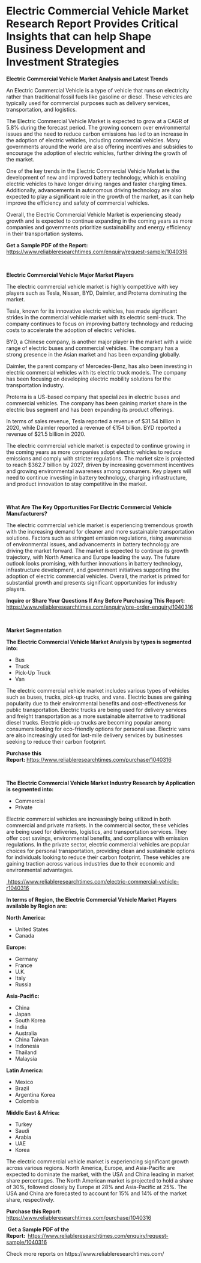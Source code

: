 <p><h1>Electric Commercial Vehicle Market Research Report Provides Critical Insights that can help Shape Business Development and Investment Strategies</h1></p><p><strong>Electric Commercial Vehicle Market Analysis and Latest Trends</strong></p>
<p><p>An Electric Commercial Vehicle is a type of vehicle that runs on electricity rather than traditional fossil fuels like gasoline or diesel. These vehicles are typically used for commercial purposes such as delivery services, transportation, and logistics.</p><p>The Electric Commercial Vehicle Market is expected to grow at a CAGR of 5.8% during the forecast period. The growing concern over environmental issues and the need to reduce carbon emissions has led to an increase in the adoption of electric vehicles, including commercial vehicles. Many governments around the world are also offering incentives and subsidies to encourage the adoption of electric vehicles, further driving the growth of the market.</p><p>One of the key trends in the Electric Commercial Vehicle Market is the development of new and improved battery technology, which is enabling electric vehicles to have longer driving ranges and faster charging times. Additionally, advancements in autonomous driving technology are also expected to play a significant role in the growth of the market, as it can help improve the efficiency and safety of commercial vehicles.</p><p>Overall, the Electric Commercial Vehicle Market is experiencing steady growth and is expected to continue expanding in the coming years as more companies and governments prioritize sustainability and energy efficiency in their transportation systems.</p></p>
<p><strong>Get a Sample PDF of the Report:&nbsp;</strong> <a href="https://www.reliableresearchtimes.com/enquiry/request-sample/1040316">https://www.reliableresearchtimes.com/enquiry/request-sample/1040316</a></p>
<p>&nbsp;</p>
<p><strong>Electric Commercial Vehicle Major Market Players</strong></p>
<p><p>The electric commercial vehicle market is highly competitive with key players such as Tesla, Nissan, BYD, Daimler, and Proterra dominating the market. </p><p>Tesla, known for its innovative electric vehicles, has made significant strides in the commercial vehicle market with its electric semi-truck. The company continues to focus on improving battery technology and reducing costs to accelerate the adoption of electric vehicles.</p><p>BYD, a Chinese company, is another major player in the market with a wide range of electric buses and commercial vehicles. The company has a strong presence in the Asian market and has been expanding globally.</p><p>Daimler, the parent company of Mercedes-Benz, has also been investing in electric commercial vehicles with its electric truck models. The company has been focusing on developing electric mobility solutions for the transportation industry.</p><p>Proterra is a US-based company that specializes in electric buses and commercial vehicles. The company has been gaining market share in the electric bus segment and has been expanding its product offerings.</p><p>In terms of sales revenue, Tesla reported a revenue of $31.54 billion in 2020, while Daimler reported a revenue of €154 billion. BYD reported a revenue of $21.5 billion in 2020.</p><p>The electric commercial vehicle market is expected to continue growing in the coming years as more companies adopt electric vehicles to reduce emissions and comply with stricter regulations. The market size is projected to reach $362.7 billion by 2027, driven by increasing government incentives and growing environmental awareness among consumers. Key players will need to continue investing in battery technology, charging infrastructure, and product innovation to stay competitive in the market.</p></p>
<p>&nbsp;</p>
<p><strong>What Are The Key Opportunities For Electric Commercial Vehicle Manufacturers?</strong></p>
<p><p>The electric commercial vehicle market is experiencing tremendous growth with the increasing demand for cleaner and more sustainable transportation solutions. Factors such as stringent emission regulations, rising awareness of environmental issues, and advancements in battery technology are driving the market forward. The market is expected to continue its growth trajectory, with North America and Europe leading the way. The future outlook looks promising, with further innovations in battery technology, infrastructure development, and government initiatives supporting the adoption of electric commercial vehicles. Overall, the market is primed for substantial growth and presents significant opportunities for industry players.</p></p>
<p><strong>Inquire or Share Your Questions If Any Before Purchasing This Report:</strong> <a href="https://www.reliableresearchtimes.com/enquiry/pre-order-enquiry/1040316">https://www.reliableresearchtimes.com/enquiry/pre-order-enquiry/1040316</a></p>
<p>&nbsp;</p>
<p><strong>Market Segmentation</strong></p>
<p><strong>The Electric Commercial Vehicle Market Analysis by types is segmented into:</strong></p>
<p><ul><li>Bus</li><li>Truck</li><li>Pick-Up Truck</li><li>Van</li></ul></p>
<p><p>The electric commercial vehicle market includes various types of vehicles such as buses, trucks, pick-up trucks, and vans. Electric buses are gaining popularity due to their environmental benefits and cost-effectiveness for public transportation. Electric trucks are being used for delivery services and freight transportation as a more sustainable alternative to traditional diesel trucks. Electric pick-up trucks are becoming popular among consumers looking for eco-friendly options for personal use. Electric vans are also increasingly used for last-mile delivery services by businesses seeking to reduce their carbon footprint.</p></p>
<p><strong>Purchase this Report:&nbsp;</strong><a href="https://www.reliableresearchtimes.com/purchase/1040316">https://www.reliableresearchtimes.com/purchase/1040316</a></p>
<p>&nbsp;</p>
<p><strong>The Electric Commercial Vehicle Market Industry Research by Application is segmented into:</strong></p>
<p><ul><li>Commercial</li><li>Private</li></ul></p>
<p><p>Electric commercial vehicles are increasingly being utilized in both commercial and private markets. In the commercial sector, these vehicles are being used for deliveries, logistics, and transportation services. They offer cost savings, environmental benefits, and compliance with emission regulations. In the private sector, electric commercial vehicles are popular choices for personal transportation, providing clean and sustainable options for individuals looking to reduce their carbon footprint. These vehicles are gaining traction across various industries due to their economic and environmental advantages.</p></p>
<p><a href="https://www.reliableresearchtimes.com/electric-commercial-vehicle-r1040316">&nbsp;https://www.reliableresearchtimes.com/electric-commercial-vehicle-r1040316</a></p>
<p><strong>In terms of Region, the Electric Commercial Vehicle Market Players available by Region are:</strong></p>
<p>
    <p> <strong> North America: </strong>
        <ul>
            <li>United States</li>
            <li>Canada</li>
        </ul>
        </p> 
    <p> <strong> Europe: </strong>
        <ul>
            <li>Germany</li>
            <li>France</li>
            <li>U.K.</li>
            <li>Italy</li>
            <li>Russia</li>
        </ul>
        </p> 
    <p> <strong> Asia-Pacific: </strong>
        <ul>
            <li>China</li>
            <li>Japan</li>
            <li>South Korea</li>
            <li>India</li>
            <li>Australia</li>
            <li>China Taiwan</li>
            <li>Indonesia</li>
            <li>Thailand</li>
            <li>Malaysia</li>
        </ul>
        </p> 
    <p> <strong> Latin America: </strong>
        <ul>
            <li>Mexico</li>
            <li>Brazil</li>
            <li>Argentina Korea</li>
            <li>Colombia</li>
        </ul>
        </p> 
    <p> <strong> Middle East & Africa: </strong>
        <ul>
            <li>Turkey</li>
            <li>Saudi</li>
            <li>Arabia</li>
            <li>UAE</li>
            <li>Korea</li>
        </ul>
    </p>
    </p>
<p><p>The electric commercial vehicle market is experiencing significant growth across various regions. North America, Europe, and Asia-Pacific are expected to dominate the market, with the USA and China leading in market share percentages. The North American market is projected to hold a share of 30%, followed closely by Europe at 28% and Asia-Pacific at 25%. The USA and China are forecasted to account for 15% and 14% of the market share, respectively.</p></p>
<p><strong>Purchase this Report: </strong><a href="https://www.reliableresearchtimes.com/purchase/1040316">https://www.reliableresearchtimes.com/purchase/1040316</a></p>
<p>&nbsp;<strong>Get a Sample PDF of the Report:&nbsp;&nbsp;</strong><a href="https://www.reliableresearchtimes.com/enquiry/request-sample/1040316">https://www.reliableresearchtimes.com/enquiry/request-sample/1040316</a></p>
<p><strong></strong></p>
<p>Check more reports on https://www.reliableresearchtimes.com/</p>